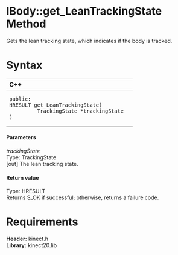 IBody::get\_LeanTrackingState Method  
====================================  

Gets the lean tracking state, which indicates if the body is tracked. <span id="syntaxSection"></span>

Syntax  
======  

<table>
<colgroup>
<col width="100%" />
</colgroup>
<thead>
<tr class="header">
<th align="left">C++</th>
</tr>
</thead>
<tbody>
<tr class="odd">
<td align="left"><pre><code>public:  
HRESULT get_LeanTrackingState(  
         TrackingState *trackingState  
)</code></pre></td>
</tr>
</tbody>
</table>

<span id="ID4EG"></span>
#### Parameters  

*trackingState*    
Type: TrackingState  
[out] The lean tracking state.  

<span id="ID4EP"></span>
#### Return value  

Type: HRESULT  
Returns S\_OK if successful; otherwise, returns a failure code.  

<span id="requirements"></span>

Requirements  
============  

**Header:** kinect.h  
**Library:** kinect20.lib  



<!--Please do not edit the data in the comment block below.-->
<!--
TOCTitle : get_LeanTrackingState Method
RLTitle : IBody::get_LeanTrackingState Method
KeywordK : get_LeanTrackingState method
KeywordK : IBody::get_LeanTrackingState method
KeywordF : IBody::get_LeanTrackingState
KeywordF : get_LeanTrackingState
KeywordF : Microsoft.Kinect.kinect.IBody.get_LeanTrackingState(TrackingState@)
KeywordA : M:Microsoft.Kinect.kinect.IBody.get_LeanTrackingState(TrackingState@)
AssetID : M:Microsoft.Kinect.kinect.IBody.get_LeanTrackingState(TrackingState@)
Locale : en-us
CommunityContent : 1
APIType : Managed
APILocation : 
APIName : Microsoft.Kinect.kinect.IBody::get_LeanTrackingState
TargetOS : Windows
TopicType : kbSyntax
DevLang : C++
DocSet : K4Wv2
ProjType : K4Wv2Proj
Technology : Kinect for Windows
Product : Kinect for Windows SDK v2
productversion : 20
-->
